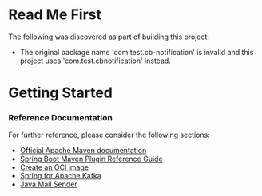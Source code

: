 # Read Me First
The following was discovered as part of building this project:

* The original package name 'com.test.cb-notification' is invalid and this project uses 'com.test.cbnotification' instead.

# Getting Started

### Reference Documentation
For further reference, please consider the following sections:

* [Official Apache Maven documentation](https://maven.apache.org/guides/index.html)
* [Spring Boot Maven Plugin Reference Guide](https://docs.spring.io/spring-boot/docs/2.5.3/maven-plugin/reference/html/)
* [Create an OCI image](https://docs.spring.io/spring-boot/docs/2.5.3/maven-plugin/reference/html/#build-image)
* [Spring for Apache Kafka](https://docs.spring.io/spring-boot/docs/2.5.3/reference/htmlsingle/#boot-features-kafka)
* [Java Mail Sender](https://docs.spring.io/spring-boot/docs/2.5.3/reference/htmlsingle/#boot-features-email)

